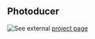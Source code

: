 ## Photoducer
<img style="float:left" src="assets/icon.png" />

See external [project page](http://lucidfusionlabs.com/Photoducer)

